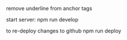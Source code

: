 remove underline from anchor tags

 start server:
    npm run develop

to re-deploy changes to github
    npm run deploy
